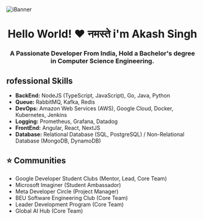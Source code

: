 
<!--== Introduction Banner ==-->

![iBanner](https://user-images.githubusercontent.com/119537238/225458228-89a2fe63-d8e9-48d0-8f33-392ed1b7e1ff.png)

<h1 align="center" dir="auto"> Hello World! ❤️ नमस्ते i'm Akash Singh <br> </h1>
<h3 align="center">A Passionate Developer From India, Hold a Bachelor's degree in Computer Science Engineering.</h3>

## rofessional Skills

-  **BackEnd:**  NodeJS (TypeScript, JavaScript), Go, Java, Python 
-  **Queue:**  RabbitMQ, Kafka, Redis
-  **DevOps:**  Amazon Web Services (AWS), Google Cloud, Docker, Kubernetes, Jenkins
-  **Logging:**  Prometheus, Grafana, Datadog
-  **FrontEnd:**  Angular, React, NextJS
-  **Database:** Relational Database (SQL, PostgreSQL) / Non-Relational Database (MongoDB, DynamoDB)

## ⭐️ Communities 

- Google Developer Student Clubs (Mentor, Lead, Core Team)
- Microsoft Imaginer (Student Ambassador)
- Meta Developer Circle (Project Manager)
- BEU Software Engineering Club (Core Team)
- Leader Development Program (Core Team)
- Global AI Hub (Core Team)

